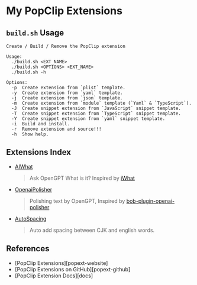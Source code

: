 # My PopClip Extensions

## `build.sh` Usage

```
Create / Build / Remove the PopClip extension

Usage:
  ./build.sh <EXT_NAME>
  ./build.sh <OPTIONS> <EXT_NAME>
  ./build.sh -h

Options:
  -p  Create extension from `plist` template.
  -y  Create extension from `yaml` template.
  -j  Create extension from `json` template.
  -m  Create extension from `module` template (`Yaml` & `TypeScript`).
  -J  Create snippet extension from `JavaScript` snippet template.
  -T  Create snippet extension from `TypeScript` snippet template.
  -Y  Create snippet extension from `yaml` snippet template.
  -i  Build and install.
  -r  Remove extension and source!!!
  -h  Show help.
```

## Extensions Index

- [AIWhat](./dist/AIWhat.popclipextz)

  > Ask OpenGPT What is it? Inspired by [iWhat](https://github.com/yihong0618/iWhat)

- [OpenaiPolisher](./dist/OpenaiPolisher.popclipextz)

  > Polishing text by OpenGPT, Inspired by [bob-plugin-openai-polisher](https://github.com/yetone/bob-plugin-openai-polisher)

- [AutoSpacing](./dist/AutoSpacing.popclipextz)

  > Auto add spacing between CJK and english words.


## References

- [PopClip Extensions][popext-website]
- [PopClip Extensions on GitHub][popext-github]
- [PopClip Extension Docs][docs]

